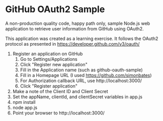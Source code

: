 GitHub OAuth2 Sample
====================

A non-production quality code, happy path only, sample Node.js web application to retrieve user information from GitHub using OAuth2.

This application was created as a learning exercise. It follows the OAuth2 protocol as presented in https://developer.github.com/v3/oauth/

1. Register an application on GitHub
    1. Go to Settings/Applications
    1. Click "Register new application"
    1. Fill in the Application name (such as github-oauth-sample)
    1. Fill in a Homepage URL (I used https://github.com/simonbates)
    1. For Authorization callback URL, use http://localhost:3000/
    1. Click "Register application"
1. Make a note of the Client ID and Client Secret
1. Set the appName, clientId, and clientSecret variables in app.js
1. npm install
1. node app.js
1. Point your browser to http://localhost:3000/
